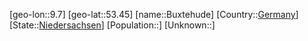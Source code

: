﻿---
location: [53.45,9.7]
type: City
tags:
- geo/City


SpocWebEntityId: 29427
isDeleted: false
confidential: public

---
[geo-lon::9.7]
[geo-lat::53.45]
[name::Buxtehude]
[Country::[Germany](geo/Continent/Europe/Germany.md)]
[State::[Niedersachsen](geo/Continent/Europe/Germany/Niedersachsen.md)]
[Population::]
[Unknown::]


